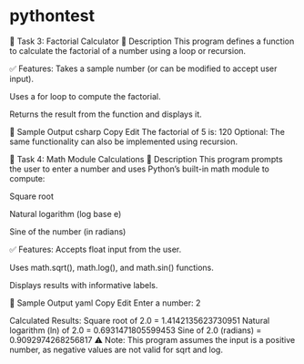 # pythontest

🧮 Task 3: Factorial Calculator
🔹 Description
This program defines a function to calculate the factorial of a number using a loop or recursion.

✅ Features:
Takes a sample number (or can be modified to accept user input).

Uses a for loop to compute the factorial.

Returns the result from the function and displays it.

📌 Sample Output
csharp
Copy
Edit
The factorial of 5 is: 120
Optional: The same functionality can also be implemented using recursion.

📐 Task 4: Math Module Calculations
🔹 Description
This program prompts the user to enter a number and uses Python’s built-in math module to compute:

Square root

Natural logarithm (log base e)

Sine of the number (in radians)

✅ Features:
Accepts float input from the user.

Uses math.sqrt(), math.log(), and math.sin() functions.

Displays results with informative labels.

📌 Sample Output
yaml
Copy
Edit
Enter a number: 2

Calculated Results:
Square root of 2.0 = 1.4142135623730951
Natural logarithm (ln) of 2.0 = 0.6931471805599453
Sine of 2.0 (radians) = 0.9092974268256817
⚠️ Note: This program assumes the input is a positive number, as negative values are not valid for sqrt and log.

